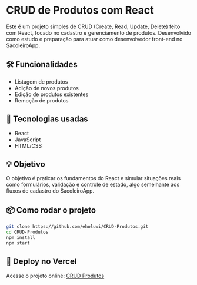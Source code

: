 # CRUD de Produtos com React

Este é um projeto simples de CRUD (Create, Read, Update, Delete) feito com React, focado no cadastro e gerenciamento de produtos. Desenvolvido como estudo e preparação para atuar como desenvolvedor front-end no SacoleiroApp.

## 🛠️ Funcionalidades
- Listagem de produtos
- Adição de novos produtos
- Edição de produtos existentes
- Remoção de produtos

## 🚀 Tecnologias usadas
- React
- JavaScript
- HTML/CSS

## 💡 Objetivo
O objetivo é praticar os fundamentos do React e simular situações reais como formulários, validação e controle de estado, algo semelhante aos fluxos de cadastro do SacoleiroApp.

## 📦 Como rodar o projeto
```bash
git clone https://github.com/eholuwi/CRUD-Produtos.git
cd CRUD-Produtos
npm install
npm start
````
## 🔗 Deploy no Vercel
Acesse o projeto online: [CRUD Produtos](https://crud-produtos-delta.vercel.app/)

